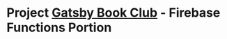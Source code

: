 # Project [Gatsby Book Club][gatsby-book-club] - Firebase Functions Portion

[gatsby-book-club]: https://github.com/Anik7303/gatsby-book-club.git
